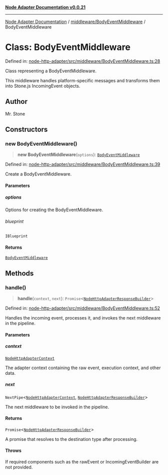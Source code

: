 [**Node Adapter Documentation v0.0.21**](../../../README.md)

***

[Node Adapter Documentation](../../../modules.md) / [middleware/BodyEventMiddleware](../README.md) / BodyEventMiddleware

# Class: BodyEventMiddleware

Defined in: [node-http-adapter/src/middleware/BodyEventMiddleware.ts:28](https://github.com/stonemjs/node-http-adapter/blob/536e0dac6f971d10122453661aa60ac1371c6317/src/middleware/BodyEventMiddleware.ts#L28)

Class representing a BodyEventMiddleware.

This middleware handles platform-specific messages and transforms them into Stone.js IncomingEvent objects.

## Author

Mr. Stone

## Constructors

### new BodyEventMiddleware()

> **new BodyEventMiddleware**(`options`): [`BodyEventMiddleware`](BodyEventMiddleware.md)

Defined in: [node-http-adapter/src/middleware/BodyEventMiddleware.ts:39](https://github.com/stonemjs/node-http-adapter/blob/536e0dac6f971d10122453661aa60ac1371c6317/src/middleware/BodyEventMiddleware.ts#L39)

Create a BodyEventMiddleware.

#### Parameters

##### options

Options for creating the BodyEventMiddleware.

###### blueprint

`IBlueprint`

#### Returns

[`BodyEventMiddleware`](BodyEventMiddleware.md)

## Methods

### handle()

> **handle**(`context`, `next`): `Promise`\<[`NodeHttpAdapterResponseBuilder`](../../../declarations/type-aliases/NodeHttpAdapterResponseBuilder.md)\>

Defined in: [node-http-adapter/src/middleware/BodyEventMiddleware.ts:52](https://github.com/stonemjs/node-http-adapter/blob/536e0dac6f971d10122453661aa60ac1371c6317/src/middleware/BodyEventMiddleware.ts#L52)

Handles the incoming event, processes it, and invokes the next middleware in the pipeline.

#### Parameters

##### context

[`NodeHttpAdapterContext`](../../../declarations/interfaces/NodeHttpAdapterContext.md)

The adapter context containing the raw event, execution context, and other data.

##### next

`NextPipe`\<[`NodeHttpAdapterContext`](../../../declarations/interfaces/NodeHttpAdapterContext.md), [`NodeHttpAdapterResponseBuilder`](../../../declarations/type-aliases/NodeHttpAdapterResponseBuilder.md)\>

The next middleware to be invoked in the pipeline.

#### Returns

`Promise`\<[`NodeHttpAdapterResponseBuilder`](../../../declarations/type-aliases/NodeHttpAdapterResponseBuilder.md)\>

A promise that resolves to the destination type after processing.

#### Throws

If required components such as the rawEvent or IncomingEventBuilder are not provided.
